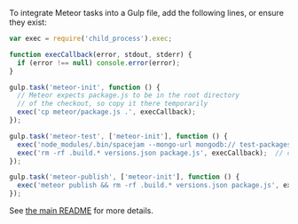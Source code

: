To integrate Meteor tasks into a Gulp file, add the following lines, or ensure they exist:

```js
var exec = require('child_process').exec;

function execCallback(error, stdout, stderr) {
  if (error !== null) console.error(error);
}

gulp.task('meteor-init', function () {
  // Meteor expects package.js to be in the root directory
  // of the checkout, so copy it there temporarily
  exec('cp meteor/package.js .', execCallback);
});

gulp.task('meteor-test', ['meteor-init'], function () {
  exec('node_modules/.bin/spacejam --mongo-url mongodb:// test-packages ./', execCallback);
  exec('rm -rf .build.* versions.json package.js', execCallback);  // cleanup
});

gulp.task('meteor-publish', ['meteor-init'], function () {
  exec('meteor publish && rm -rf .build.* versions.json package.js', execCallback);
});
```

See [the main README](/README.md) for more details.

